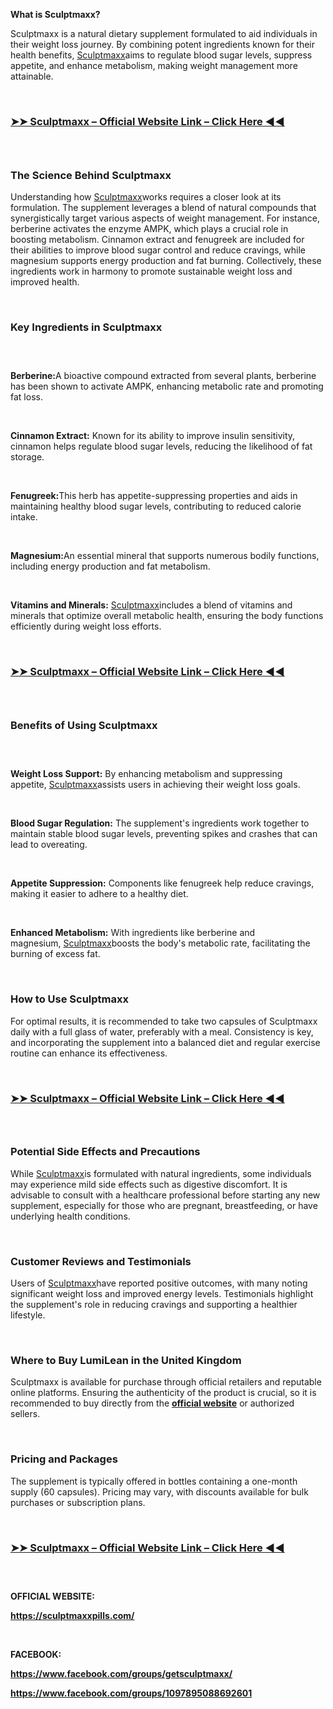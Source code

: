 <p><strong class="x-el x-el-span c1-6f c1-6g c1-b c1-6h c1-6i c1-30 c1-6j">What is Sculptmaxx?</strong></p>
<p>Sculptmaxx is a natural dietary supplement formulated to aid individuals in their weight loss journey. By combining potent ingredients known for their health benefits,&nbsp;<a class="x-el x-el-a c1-6f c1-6g c1-6n c1-2p c1-2q c1-6o c1-3u c1-6p c1-b c1-6q c1-6k c1-6r c1-6s" href="https://www.facebook.com/groups/getsculptmaxx/" target="_blank" rel="noopener">Sculptmaxx</a>aims to regulate blood sugar levels, suppress appetite, and enhance metabolism, making weight management more attainable.</p>
<p>&nbsp;</p>
<div>
<h3 class="x-el x-el-h4 c1-6v c1-6w c1-2p c1-2q c1-6x c1-1v c1-1u c1-1m c1-1n c1-4 c1-3y c1-3z c1-b c1-6y c1-6z c1-6b c1-70 c1-71 c1-72 c1-73"><a class="x-el x-el-a c1-6f c1-6g c1-6n c1-2p c1-2q c1-6o c1-3u c1-6p c1-b c1-6q c1-6k c1-6r c1-6s" href="https://sculptmaxxpills.com/" target="_blank" rel="noopener"><strong class="x-el x-el-span c1-6f c1-6g c1-b c1-6h c1-6i c1-30 c1-6j">➤➤ Sculptmaxx &ndash; Official Website Link &ndash; Click Here ◀◀</strong></a></h3>
<h3 class="x-el x-el-h4 c1-6v c1-6w c1-2p c1-2q c1-6x c1-1v c1-1u c1-1m c1-1n c1-4 c1-3y c1-3z c1-b c1-6y c1-6z c1-6b c1-70 c1-71 c1-72 c1-73">&nbsp;</h3>
<h3 class="x-el x-el-h4 c1-6v c1-6w c1-2p c1-2q c1-6x c1-1v c1-1u c1-1m c1-1n c1-4 c1-3y c1-3z c1-b c1-6y c1-6z c1-6b c1-70 c1-71 c1-72 c1-73"><strong class="x-el x-el-span c1-6f c1-6g c1-b c1-6h c1-6i c1-30 c1-6j">The Science Behind Sculptmaxx</strong></h3>
</div>
<p>Understanding how&nbsp;<a class="x-el x-el-a c1-6f c1-6g c1-6n c1-2p c1-2q c1-6o c1-3u c1-6p c1-b c1-6q c1-6k c1-6r c1-6s" href="https://www.facebook.com/groups/getsculptmaxx/" target="_blank" rel="noopener">Sculptmaxx</a>works requires a closer look at its formulation. The supplement leverages a blend of natural compounds that synergistically target various aspects of weight management. For instance, berberine activates the enzyme AMPK, which plays a crucial role in boosting metabolism. Cinnamon extract and fenugreek are included for their abilities to improve blood sugar control and reduce cravings, while magnesium supports energy production and fat burning. Collectively, these ingredients work in harmony to promote sustainable weight loss and improved health.</p>
<p>&nbsp;</p>
<div>
<h3 class="x-el x-el-h4 c1-6v c1-6w c1-2p c1-2q c1-6x c1-1v c1-1u c1-1m c1-1n c1-4 c1-3y c1-3z c1-b c1-6y c1-6z c1-6b c1-70 c1-71 c1-72 c1-73"><strong class="x-el x-el-span c1-6f c1-6g c1-b c1-6h c1-6i c1-30 c1-6j">Key Ingredients in Sculptmaxx</strong></h3>
<h3 class="x-el x-el-h4 c1-6v c1-6w c1-2p c1-2q c1-6x c1-1v c1-1u c1-1m c1-1n c1-4 c1-3y c1-3z c1-b c1-6y c1-6z c1-6b c1-70 c1-71 c1-72 c1-73">&nbsp;</h3>
</div>
<p><strong class="x-el x-el-span c1-6f c1-6g c1-b c1-6h c1-6i c1-30 c1-6j">Berberine:</strong>A bioactive compound extracted from several plants, berberine has been shown to activate AMPK, enhancing metabolic rate and promoting fat loss.</p>
<p>&nbsp;</p>
<p><strong class="x-el x-el-span c1-6f c1-6g c1-b c1-6h c1-6i c1-30 c1-6j">Cinnamon Extract:</strong>&nbsp;Known for its ability to improve insulin sensitivity, cinnamon helps regulate blood sugar levels, reducing the likelihood of fat storage.</p>
<p>&nbsp;</p>
<p><strong class="x-el x-el-span c1-6f c1-6g c1-b c1-6h c1-6i c1-30 c1-6j">Fenugreek:</strong>This herb has appetite-suppressing properties and aids in maintaining healthy blood sugar levels, contributing to reduced calorie intake.</p>
<p>&nbsp;</p>
<p><strong class="x-el x-el-span c1-6f c1-6g c1-b c1-6h c1-6i c1-30 c1-6j">Magnesium:</strong>An essential mineral that supports numerous bodily functions, including energy production and fat metabolism.</p>
<p>&nbsp;</p>
<p><strong class="x-el x-el-span c1-6f c1-6g c1-b c1-6h c1-6i c1-30 c1-6j">Vitamins and Minerals:</strong>&nbsp;<a class="x-el x-el-a c1-6f c1-6g c1-6n c1-2p c1-2q c1-6o c1-3u c1-6p c1-b c1-6q c1-6k c1-6r c1-6s" href="https://www.facebook.com/groups/getsculptmaxx/" target="_blank" rel="noopener">Sculptmaxx</a>includes a blend of vitamins and minerals that optimize overall metabolic health, ensuring the body functions efficiently during weight loss efforts.</p>
<p>&nbsp;</p>
<div>
<h3 class="x-el x-el-h4 c1-6v c1-6w c1-2p c1-2q c1-6x c1-1v c1-1u c1-1m c1-1n c1-4 c1-3y c1-3z c1-b c1-6y c1-6z c1-6b c1-70 c1-71 c1-72 c1-73"><a class="x-el x-el-a c1-6f c1-6g c1-6n c1-2p c1-2q c1-6o c1-3u c1-6p c1-b c1-6q c1-6k c1-6r c1-6s" href="https://sculptmaxxpills.com/" target="_blank" rel="noopener"><strong class="x-el x-el-span c1-6f c1-6g c1-b c1-6h c1-6i c1-30 c1-6j">➤➤ Sculptmaxx &ndash; Official Website Link &ndash; Click Here ◀◀</strong></a></h3>
<h3 class="x-el x-el-h4 c1-6v c1-6w c1-2p c1-2q c1-6x c1-1v c1-1u c1-1m c1-1n c1-4 c1-3y c1-3z c1-b c1-6y c1-6z c1-6b c1-70 c1-71 c1-72 c1-73">&nbsp;</h3>
<h3 class="x-el x-el-h4 c1-6v c1-6w c1-2p c1-2q c1-6x c1-1v c1-1u c1-1m c1-1n c1-4 c1-3y c1-3z c1-b c1-6y c1-6z c1-6b c1-70 c1-71 c1-72 c1-73"><strong class="x-el x-el-span c1-6f c1-6g c1-b c1-6h c1-6i c1-30 c1-6j">Benefits of Using Sculptmaxx</strong></h3>
<h3 class="x-el x-el-h4 c1-6v c1-6w c1-2p c1-2q c1-6x c1-1v c1-1u c1-1m c1-1n c1-4 c1-3y c1-3z c1-b c1-6y c1-6z c1-6b c1-70 c1-71 c1-72 c1-73">&nbsp;</h3>
</div>
<p><strong class="x-el x-el-span c1-6f c1-6g c1-b c1-6h c1-6i c1-30 c1-6j">Weight Loss Support:</strong>&nbsp;By enhancing metabolism and suppressing appetite,&nbsp;<a class="x-el x-el-a c1-6f c1-6g c1-6n c1-2p c1-2q c1-6o c1-3u c1-6p c1-b c1-6q c1-6k c1-6r c1-6s" href="https://www.facebook.com/groups/getsculptmaxx/" target="_blank" rel="noopener">Sculptmaxx</a>assists users in achieving their weight loss goals.</p>
<p>&nbsp;</p>
<p><strong class="x-el x-el-span c1-6f c1-6g c1-b c1-6h c1-6i c1-30 c1-6j">Blood Sugar Regulation:</strong>&nbsp;The supplement's ingredients work together to maintain stable blood sugar levels, preventing spikes and crashes that can lead to overeating.</p>
<p>&nbsp;</p>
<p><strong class="x-el x-el-span c1-6f c1-6g c1-b c1-6h c1-6i c1-30 c1-6j">Appetite Suppression:</strong>&nbsp;Components like fenugreek help reduce cravings, making it easier to adhere to a healthy diet.</p>
<p>&nbsp;</p>
<p><strong class="x-el x-el-span c1-6f c1-6g c1-b c1-6h c1-6i c1-30 c1-6j">Enhanced Metabolism:</strong>&nbsp;With ingredients like berberine and magnesium,&nbsp;<a class="x-el x-el-a c1-6f c1-6g c1-6n c1-2p c1-2q c1-6o c1-3u c1-6p c1-b c1-6q c1-6k c1-6r c1-6s" href="https://www.facebook.com/groups/getsculptmaxx/" target="_blank" rel="noopener">Sculptmaxx</a>boosts the body's metabolic rate, facilitating the burning of excess fat.</p>
<p>&nbsp;</p>
<div>
<h3 class="x-el x-el-h4 c1-6v c1-6w c1-2p c1-2q c1-6x c1-1v c1-1u c1-1m c1-1n c1-4 c1-3y c1-3z c1-b c1-6y c1-6z c1-6b c1-70 c1-71 c1-72 c1-73"><strong class="x-el x-el-span c1-6f c1-6g c1-b c1-6h c1-6i c1-30 c1-6j">How to Use Sculptmaxx</strong></h3>
</div>
<p>For optimal results, it is recommended to take two capsules of Sculptmaxx daily with a full glass of water, preferably with a meal. Consistency is key, and incorporating the supplement into a balanced diet and regular exercise routine can enhance its effectiveness.</p>
<p>&nbsp;</p>
<div>
<h3 class="x-el x-el-h4 c1-6v c1-6w c1-2p c1-2q c1-6x c1-1v c1-1u c1-1m c1-1n c1-4 c1-3y c1-3z c1-b c1-6y c1-6z c1-6b c1-70 c1-71 c1-72 c1-73"><a class="x-el x-el-a c1-6f c1-6g c1-6n c1-2p c1-2q c1-6o c1-3u c1-6p c1-b c1-6q c1-6k c1-6r c1-6s" href="https://sculptmaxxpills.com/" target="_blank" rel="noopener"><strong class="x-el x-el-span c1-6f c1-6g c1-b c1-6h c1-6i c1-30 c1-6j">➤➤ Sculptmaxx &ndash; Official Website Link &ndash; Click Here ◀◀</strong></a></h3>
<h3 class="x-el x-el-h4 c1-6v c1-6w c1-2p c1-2q c1-6x c1-1v c1-1u c1-1m c1-1n c1-4 c1-3y c1-3z c1-b c1-6y c1-6z c1-6b c1-70 c1-71 c1-72 c1-73">&nbsp;</h3>
<h3 class="x-el x-el-h4 c1-6v c1-6w c1-2p c1-2q c1-6x c1-1v c1-1u c1-1m c1-1n c1-4 c1-3y c1-3z c1-b c1-6y c1-6z c1-6b c1-70 c1-71 c1-72 c1-73"><strong class="x-el x-el-span c1-6f c1-6g c1-b c1-6h c1-6i c1-30 c1-6j">Potential Side Effects and Precautions</strong></h3>
</div>
<p>While&nbsp;<a class="x-el x-el-a c1-6f c1-6g c1-6n c1-2p c1-2q c1-6o c1-3u c1-6p c1-b c1-6q c1-6k c1-6r c1-6s" href="https://www.facebook.com/groups/getsculptmaxx/" target="_blank" rel="noopener">Sculptmaxx</a>is formulated with natural ingredients, some individuals may experience mild side effects such as digestive discomfort. It is advisable to consult with a healthcare professional before starting any new supplement, especially for those who are pregnant, breastfeeding, or have underlying health conditions.</p>
<p>&nbsp;</p>
<div>
<h3 class="x-el x-el-h4 c1-6v c1-6w c1-2p c1-2q c1-6x c1-1v c1-1u c1-1m c1-1n c1-4 c1-3y c1-3z c1-b c1-6y c1-6z c1-6b c1-70 c1-71 c1-72 c1-73"><strong class="x-el x-el-span c1-6f c1-6g c1-b c1-6h c1-6i c1-30 c1-6j">Customer Reviews and Testimonials</strong></h3>
</div>
<p>Users of&nbsp;<a class="x-el x-el-a c1-6f c1-6g c1-6n c1-2p c1-2q c1-6o c1-3u c1-6p c1-b c1-6q c1-6k c1-6r c1-6s" href="https://www.facebook.com/groups/getsculptmaxx/" target="_blank" rel="noopener">Sculptmaxx</a>have reported positive outcomes, with many noting significant weight loss and improved energy levels. Testimonials highlight the supplement's role in reducing cravings and supporting a healthier lifestyle.</p>
<p>&nbsp;</p>
<div>
<h3 class="x-el x-el-h4 c1-6v c1-6w c1-2p c1-2q c1-6x c1-1v c1-1u c1-1m c1-1n c1-4 c1-3y c1-3z c1-b c1-6y c1-6z c1-6b c1-70 c1-71 c1-72 c1-73"><strong class="x-el x-el-span c1-6f c1-6g c1-b c1-6h c1-6i c1-30 c1-6j">Where to Buy LumiLean in the United Kingdom</strong></h3>
</div>
<p>Sculptmaxx is available for purchase through official retailers and reputable online platforms. Ensuring the authenticity of the product is crucial, so it is recommended to buy directly from the&nbsp;<a class="x-el x-el-a c1-6f c1-6g c1-6n c1-2p c1-2q c1-6o c1-3u c1-6p c1-b c1-6q c1-6k c1-6r c1-6s" href="https://sculptmaxxpills.com/" target="_blank" rel="noopener"><strong class="x-el x-el-span c1-6f c1-6g c1-b c1-6h c1-6i c1-30 c1-6j">official website</strong></a>&nbsp;or authorized sellers.</p>
<p>&nbsp;</p>
<div>
<h3 class="x-el x-el-h4 c1-6v c1-6w c1-2p c1-2q c1-6x c1-1v c1-1u c1-1m c1-1n c1-4 c1-3y c1-3z c1-b c1-6y c1-6z c1-6b c1-70 c1-71 c1-72 c1-73"><strong class="x-el x-el-span c1-6f c1-6g c1-b c1-6h c1-6i c1-30 c1-6j">Pricing and Packages</strong></h3>
</div>
<p>The supplement is typically offered in bottles containing a one-month supply (60 capsules). Pricing may vary, with discounts available for bulk purchases or subscription plans.</p>
<p>&nbsp;</p>
<div>
<h3 class="x-el x-el-h4 c1-6v c1-6w c1-2p c1-2q c1-6x c1-1v c1-1u c1-1m c1-1n c1-4 c1-3y c1-3z c1-b c1-6y c1-6z c1-6b c1-70 c1-71 c1-72 c1-73"><a class="x-el x-el-a c1-6f c1-6g c1-6n c1-2p c1-2q c1-6o c1-3u c1-6p c1-b c1-6q c1-6k c1-6r c1-6s" href="https://sculptmaxxpills.com/" target="_blank" rel="noopener"><strong class="x-el x-el-span c1-6f c1-6g c1-b c1-6h c1-6i c1-30 c1-6j">➤➤ Sculptmaxx &ndash; Official Website Link &ndash; Click Here ◀◀</strong></a></h3>
<h3 class="x-el x-el-h4 c1-6v c1-6w c1-2p c1-2q c1-6x c1-1v c1-1u c1-1m c1-1n c1-4 c1-3y c1-3z c1-b c1-6y c1-6z c1-6b c1-70 c1-71 c1-72 c1-73">&nbsp;</h3>
</div>
<p><strong class="x-el x-el-span c1-6f c1-6g c1-b c1-6h c1-6i c1-30 c1-6j">OFFICIAL WEBSITE:</strong></p>
<p><a class="x-el x-el-a c1-6f c1-6g c1-6n c1-2p c1-2q c1-6o c1-3u c1-6p c1-b c1-6q c1-6k c1-6r c1-6s" href="https://sculptmaxxpills.com/" target="_blank" rel="noopener"><strong class="x-el x-el-span c1-6f c1-6g c1-b c1-6h c1-6i c1-30 c1-6j">https://sculptmaxxpills.com/</strong></a></p>
<p>&nbsp;</p>
<p><strong class="x-el x-el-span c1-6f c1-6g c1-b c1-6h c1-6i c1-30 c1-6j">FACEBOOK:</strong></p>
<p><a class="x-el x-el-a c1-6f c1-6g c1-6n c1-2p c1-2q c1-6o c1-3u c1-6p c1-b c1-6q c1-6k c1-6r c1-6s" href="https://www.facebook.com/groups/getsculptmaxx/" target="_blank" rel="noopener"><strong class="x-el x-el-span c1-6f c1-6g c1-b c1-6h c1-6i c1-30 c1-6j">https://www.facebook.com/groups/getsculptmaxx/</strong></a></p>
<p><a class="x-el x-el-a c1-6f c1-6g c1-6n c1-2p c1-2q c1-6o c1-3u c1-6p c1-b c1-6q c1-6k c1-6r c1-6s" href="https://www.facebook.com/groups/1097895088692601" target="_blank" rel="noopener"><strong class="x-el x-el-span c1-6f c1-6g c1-b c1-6h c1-6i c1-30 c1-6j">https://www.facebook.com/groups/1097895088692601</strong></a></p>
